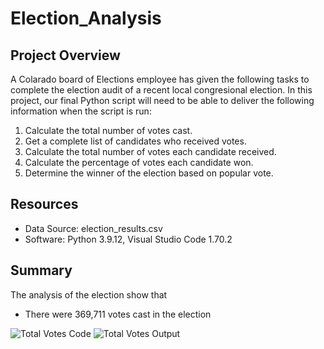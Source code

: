 # Election_Analysis

## Project Overview

A Colarado board of Elections employee has given the following tasks to complete the election audit of a recent local congresional election. In this project, our final Python script will need to be able to deliver the following information when the script is run:

1. Calculate the total number of votes cast.
2. Get a complete list of candidates who received votes.
3. Calculate the total number of votes each candidate received.
4. Calculate the percentage of votes each candidate won.
5. Determine the winner of the election based on popular vote.

## Resources

- Data Source: election_results.csv
- Software: Python 3.9.12, Visual Studio Code 1.70.2

## Summary

The analysis of the election show that
- There were 369,711 votes cast in the election

![Total Votes Code](https://user-images.githubusercontent.com/47859209/190319343-b5cae841-df8b-4523-8fff-600cf61baf52.png)
![Total Votes Output](https://user-images.githubusercontent.com/47859209/190319345-e2ad0a97-72cd-4282-8a58-de72e9baba75.png)
